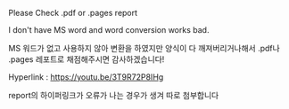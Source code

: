 Please Check .pdf or .pages report

I don't have MS word and word conversion works bad.

MS 워드가 없고 사용하지 않아 변환을 하였지만 양식이 다 깨져버리거나해서 .pdf나 .pages 레포트로 채점해주시면 감사하겠습니다!

Hyperlink : https://youtu.be/3T9R72P8IHg

report의 하이퍼링크가 오류가 나는 경우가 생겨 따로 첨부합니다
